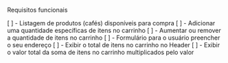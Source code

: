 Requisitos funcionais

[ ] - Listagem de produtos (cafés) disponíveis para compra
[ ] - Adicionar uma quantidade específicas de itens no carrinho
[ ] - Aumentar ou remover a quantidade de itens no carrinho
[ ] - Formulário para o usuário preencher o seu endereço
[ ] - Exibir o total de itens no carrinho no Header
[ ] - Exibir o valor total da soma de itens no carrinho multiplicados pelo valor